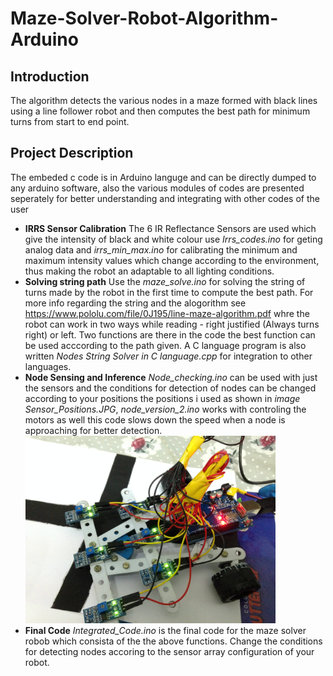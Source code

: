 # Maze-Solver-Robot-Algorithm-Arduino
## Introduction
The algorithm detects the various nodes in a maze formed with black lines using a line follower robot and then computes the best path for minimum turns from start to end point.

## Project Description
The embeded c code is in Arduino languge and can be directly dumped to any arduino software, also the various modules of codes are presented seperately for better understanding and integrating with other codes of the user
- **IRRS Sensor Calibration**
 The 6 IR Reflectance Sensors are used which give the intensity of black and white colour
use *Irrs_codes.ino* for geting analog data and *irrs_min_max.ino* for calibrating the minimum and maximum intensity values which change according to the environment, thus making the robot an adaptable to all lighting conditions.
- **Solving string path**
 Use the *maze_solve.ino* for solving the string of turns made by the robot in the first time to compute the best path. For more info regarding the string and the alogorithm see https://www.pololu.com/file/0J195/line-maze-algorithm.pdf whre the robot can work in two ways while reading - right justified (Always turns right) or left. Two functions are there in the code the best function can be used acccording to the path given. A C language program is also written *Nodes String Solver in C language.cpp* for integration to other languages.
- **Node Sensing and Inference**
 *Node_checking.ino* can be used with just the sensors and the conditions for detection of nodes can be changed according to your positions the positions i used as shown in *image Sensor_Positions.JPG*, *node_version_2.ino* works with controling the motors as well this code slows down the speed when a node is approaching for better detection.
    <br/> <img src="./Sensor_Positions.JPG" width="400" >
- **Final Code**
 *Integrated_Code.ino* is the final code for the maze solver robob which consista of the the above functions.
Change the conditions for detecting nodes accoring to the sensor array configuration of your robot.
